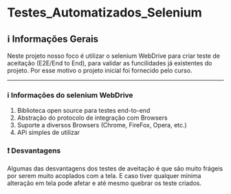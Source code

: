 # Testes_Automatizados_Selenium

## :information_source: Informações Gerais 

Neste projeto nosso foco é utilizar o selenium WebDrive para criar teste de aceitação (E2E/End to End), para validar as funcilidades já existentes do projeto. Por esse motivo o projeto inicial foi fornecido pelo curso.

---
### :information_source: Informações do selenium WebDrive

1. Biblioteca open source para testes end-to-end
2. Abstração do protocolo de integração com Browsers
3. Suporte a diversos Browsers (Chrome, FireFox, Opera, etc.)
4. APi simples de utilizar

### :heavy_exclamation_mark: Desvantagens

Algumas das desvantagens dos testes de aveitação é que são muito frágeis por serem muito acoplados com a tela. E caso tiver qualquer mínima alteração em tela pode afetar e até mesmo quebrar os teste criados.
